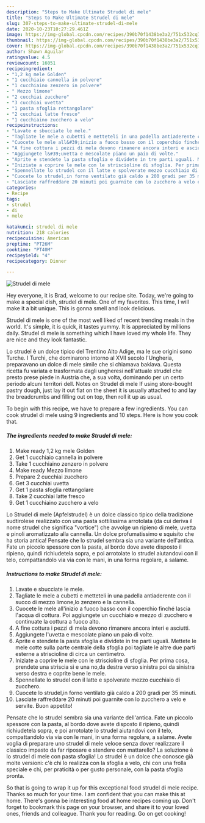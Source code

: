 ```yaml
---
description: "Steps to Make Ultimate Strudel di mele"
title: "Steps to Make Ultimate Strudel di mele"
slug: 307-steps-to-make-ultimate-strudel-di-mele
date: 2020-10-23T10:27:29.461Z
image: https://img-global.cpcdn.com/recipes/390b70f1438be3a2/751x532cq70/strudel-di-mele-recipe-main-photo.jpg
thumbnail: https://img-global.cpcdn.com/recipes/390b70f1438be3a2/751x532cq70/strudel-di-mele-recipe-main-photo.jpg
cover: https://img-global.cpcdn.com/recipes/390b70f1438be3a2/751x532cq70/strudel-di-mele-recipe-main-photo.jpg
author: Shawn Aguilar
ratingvalue: 4.5
reviewcount: 16051
recipeingredient:
- "1,2 kg mele Golden"
- "1 cucchiaio cannella in polvere"
- "1 cucchiaino zenzero in polvere"
- " Mezzo limone"
- "2 cucchiai zucchero"
- "3 cucchiai uvetta"
- "1 pasta sfoglia rettangolare"
- "2 cucchiai latte fresco"
- "1 cucchiaino zucchero a velo"
recipeinstructions:
- "Lavate e sbucciate le mele."
- "Tagliate le mele a cubetti e metteteli in una padella antiaderente con il succo di mezzo limone,lo zenzero e la cannella."
- "Cuocete le mele all&#39;inizio a fuoco basso con il coperchio finché lascia l&#39;acqua di cottura. Poi aggiungete un cucchiaio e mezzo di zucchero e continuate la cottura a fuoco alto."
- "A fine cottura i pezzi di mela devono rimanere ancora interi e asciutti."
- "Aggiungete l&#39;uvetta e mescolate piano un paio di volte."
- "Aprite e stendete la pasta sfoglia e dividete in tre parti uguali. Mettete le mele cotte sulla parte centrale della sfoglia poi tagliate le altre due parti esterne a striscioline di circa un centimetro."
- "Iniziate a coprire le mele con le striscioline di sfoglia. Per prima cosa, prendete una striscia sì e una no,da destra verso sinistra poi da sinistra verso destra e coprite bene le mele."
- "Spennellate lo strudel con il latte e spolverate mezzo cucchiaio di zucchero."
- "Cuocete lo strudel,in forno ventilato già caldo a 200 gradi per 35 minuti."
- "Lasciate raffreddare 20 minuti poi guarnite con lo zucchero a velo e servite. Buon appetito!"
categories:
- Recipe
tags:
- strudel
- di
- mele

katakunci: strudel di mele 
nutrition: 218 calories
recipecuisine: American
preptime: "PT26M"
cooktime: "PT40M"
recipeyield: "4"
recipecategory: Dinner

---
```



![Strudel di mele](https://img-global.cpcdn.com/recipes/390b70f1438be3a2/751x532cq70/strudel-di-mele-recipe-main-photo.jpg)

Hey everyone, it is Brad, welcome to our recipe site. Today, we're going to make a special dish, strudel di mele. One of my favorites. This time, I will make it a bit unique. This is gonna smell and look delicious.

Strudel di mele is one of the most well liked of recent trending meals in the world. It's simple, it is quick, it tastes yummy. It is appreciated by millions daily. Strudel di mele is something which I have loved my whole life. They are nice and they look fantastic.

Lo strudel è un dolce tipico del Trentino Alto Adige, ma le sue origini sono Turche. I Turchi, che dominarono intorno al XVII secolo l&#39;Ungheria, preparavano un dolce di mele simile che si chiamava baklava. Questa ricetta fu variata e trasformata dagli ungheresi nell&#39;attuale strudel che presto prese piede in Austria che, a sua volta, dominando per un certo periodo alcuni territori dell. Notes on Strudel di mele If using store-bought pastry dough, just lay it out flat on the sheet it is usually attached to and lay the breadcrumbs and filling out on top, then roll it up as usual.


To begin with this recipe, we have to prepare a few ingredients. You can cook strudel di mele using 9 ingredients and 10 steps. Here is how you cook that.

<!--inarticleads1-->

##### The ingredients needed to make Strudel di mele:

1. Make ready 1,2 kg mele Golden
1. Get 1 cucchiaio cannella in polvere
1. Take 1 cucchiaino zenzero in polvere
1. Make ready  Mezzo limone
1. Prepare 2 cucchiai zucchero
1. Get 3 cucchiai uvetta
1. Get 1 pasta sfoglia rettangolare
1. Take 2 cucchiai latte fresco
1. Get 1 cucchiaino zucchero a velo


Lo Strudel di mele (Apfelstrudel) è un dolce classico tipico della tradizione sudtirolese realizzato con una pasta sottilissima arrotolata (da cui deriva il nome strudel che significa &#34;vortice&#34;) che avvolge un ripieno di mele, uvetta e pinoli aromatizzato alla cannella. Un dolce profumatissimo e squisito che ha storia antica! Pensate che lo strudel sembra sia una variante dell&#39;antica. Fate un piccolo spessore con la pasta, al bordo dove avete disposto il ripieno, quindi richiudetela sopra, e poi arrotolate lo strudel aiutandovi con il telo, compattandolo via via con le mani, in una forma regolare, a salame. 

<!--inarticleads2-->

##### Instructions to make Strudel di mele:

1. Lavate e sbucciate le mele.
1. Tagliate le mele a cubetti e metteteli in una padella antiaderente con il succo di mezzo limone,lo zenzero e la cannella.
1. Cuocete le mele all&#39;inizio a fuoco basso con il coperchio finché lascia l&#39;acqua di cottura. Poi aggiungete un cucchiaio e mezzo di zucchero e continuate la cottura a fuoco alto.
1. A fine cottura i pezzi di mela devono rimanere ancora interi e asciutti.
1. Aggiungete l&#39;uvetta e mescolate piano un paio di volte.
1. Aprite e stendete la pasta sfoglia e dividete in tre parti uguali. Mettete le mele cotte sulla parte centrale della sfoglia poi tagliate le altre due parti esterne a striscioline di circa un centimetro.
1. Iniziate a coprire le mele con le striscioline di sfoglia. Per prima cosa, prendete una striscia sì e una no,da destra verso sinistra poi da sinistra verso destra e coprite bene le mele.
1. Spennellate lo strudel con il latte e spolverate mezzo cucchiaio di zucchero.
1. Cuocete lo strudel,in forno ventilato già caldo a 200 gradi per 35 minuti.
1. Lasciate raffreddare 20 minuti poi guarnite con lo zucchero a velo e servite. Buon appetito!


Pensate che lo strudel sembra sia una variante dell&#39;antica. Fate un piccolo spessore con la pasta, al bordo dove avete disposto il ripieno, quindi richiudetela sopra, e poi arrotolate lo strudel aiutandovi con il telo, compattandolo via via con le mani, in una forma regolare, a salame. Avete voglia di preparare uno strudel di mele veloce senza dover realizzare il classico impasto da far riposare e stendere con mattarello? La soluzione è lo strudel di mele con pasta sfoglia! Lo strudel è un dolce che conosce già molte versioni: c&#39;è chi lo realizza con la sfoglia a velo, chi con una frolla speciale e chi, per praticità o per gusto personale, con la pasta sfoglia pronta. 

So that is going to wrap it up for this exceptional food strudel di mele recipe. Thanks so much for your time. I am confident that you can make this at home. There's gonna be interesting food at home recipes coming up. Don't forget to bookmark this page on your browser, and share it to your loved ones, friends and colleague. Thank you for reading. Go on get cooking!
